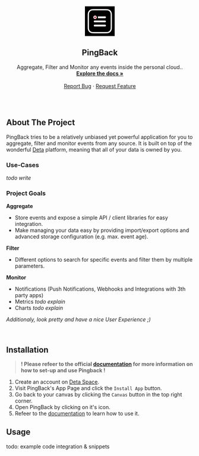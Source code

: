 <!-- PROJECT LOGO -->
<br />
<p align="center">
  <a href="https://github.com/MaximilianHeidenreich/PingBack">
    <img src="https://github.com/MaximilianHeidenreich/PingBack/blob/main/assets/logo/v1_pingback-logo_ios@1024.png?raw=true" alt="PingBack Logo" width="80" height="80">
  </a>

<h2 align="center">PingBack</h2>

<p align="center">
    Aggregate, Filter and Monitor any events inside the personal cloud.</a>.
    <br />
    <a href="https://maximilianheidenreich.gitbook.io/pingback/"><strong>Explore the docs »</strong></a>
    <br />
    <br />
    <a href="https://github.com/MaximilianHeidenreich/PingBack/issues">Report Bug</a>
    ·
    <a href="https://github.com/MaximilianHeidenreich/PingBack/issues">Request Feature</a>
  </p>
</p>

<br><br>

<!-- ABOUT THE PROJECT -->

## About The Project

PingBack tries to be a relatively unbiased yet powerful application for you to aggregate, filter and monitor events from any source. It is built on top of the wonderful [Deta](https://deta.space) platform, meaning that all of your data is owned by you.

### Use-Cases

*todo write*

### Project Goals

**Aggregate**
- Store events and expose a simple API / client libraries for easy integration.
- Make managing your data easy by providing import/export options and advanced storage configuration (e.g. max. event age).

**Filter**
- Different options to search for specific events and filter them by multiple parameters.

**Monitor**
- Notifications (Push Notifications, Webhooks and Integrations with 3th party apps)
- Metrics *todo explain*
- Charts *todo explain*

*Additionaly, look pretty and have a nice User Experience ;)*

<br>

<!-- Installation -->

## Installation

> **! Please refeer to the official [documentation](https://maximilianheidenreich.gitbook.io/pingback/) for more information on how to set-up and use Pingback !**

1. Create an account on [Deta Space](https://deta.space).
2. Visit PingBack's App Page and click the `Install App` button.
3. Go back to your canvas by clicking the `Canvas` button in the top right corner.
4. Open PingBack by clicking on it's icon.
5. Refeer to the [documentation](https://maximilianheidenreich.gitbook.io/pingback/) to learn how to use it.

<!-- USAGE -->

## Usage

todo: example code integration & snippets